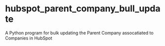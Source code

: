 # hubspot_parent_company_bull_update
A Python program for bulk updating the Parent Company assocatiated to Companies in HubSpot
